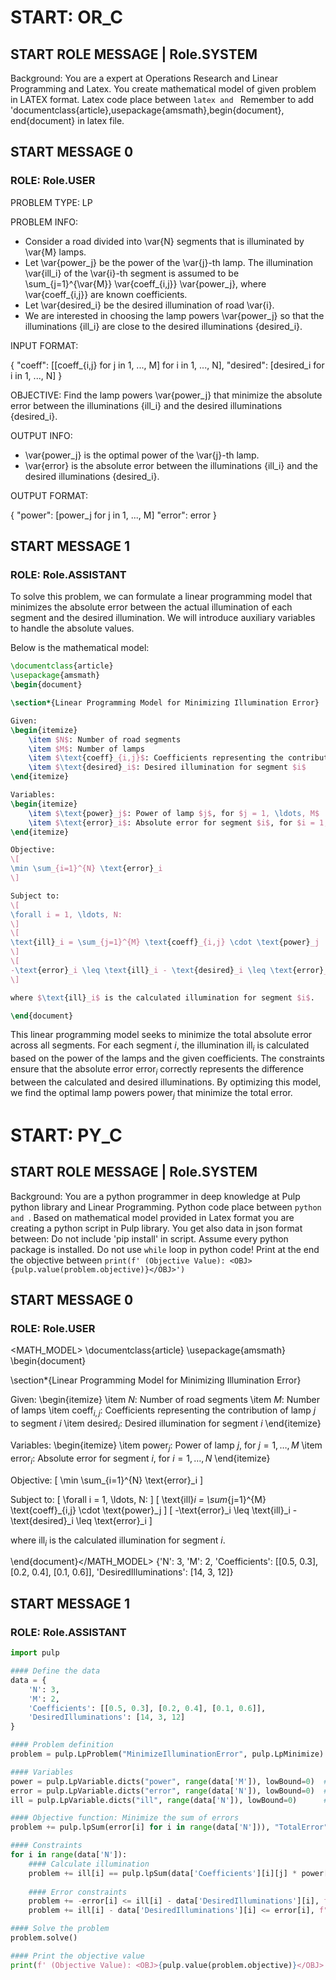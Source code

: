 # START: OR_C 
## START ROLE MESSAGE | Role.SYSTEM 
Background: You are a expert at Operations Research and Linear Programming and Latex. You create mathematical model of given problem in LATEX format. Latex code place between ```latex and ``` Remember to add 'documentclass{article},usepackage{amsmath},begin{document}, end{document} in latex file. 
## START MESSAGE 0 
### ROLE: Role.USER
<DESCRIPTION>
PROBLEM TYPE: LP

PROBLEM INFO: 

- Consider a road divided into \var{N} segments that is illuminated by \var{M} lamps.
- Let \var{power_j} be the power of the \var{j}-th lamp. The illumination \var{ill_i} of the \var{i}-th segment is assumed to be \sum_{j=1}^{\var{M}} \var{coeff_{i,j}} \var{power_j}, where \var{coeff_{i,j}} are known coefficients.
- Let \var{desired_i} be the desired illumination of road \var{i}. 
- We are interested in choosing the lamp powers \var{power_j} so that the illuminations {ill_i} are close to the desired illuminations {desired_i}. 

INPUT FORMAT: 

{
    "coeff": [[coeff_{i,j} for j in 1, ..., M] for i in 1, ..., N],
    "desired": [desired_i for i in 1, ..., N]
}

OBJECTIVE: Find the lamp powers \var{power_j} that minimize the absolute error between the illuminations {ill_i} and the desired illuminations {desired_i}.

OUTPUT INFO:

- \var{power_j} is the optimal power of the \var{j}-th lamp.
- \var{error} is the absolute error between the illuminations {ill_i} and the desired illuminations {desired_i}.

OUTPUT FORMAT:

{
    "power": [power_j for j in 1, ..., M]
    "error": error
}
</DESCRIPTION>


## START MESSAGE 1 
### ROLE: Role.ASSISTANT
To solve this problem, we can formulate a linear programming model that minimizes the absolute error between the actual illumination of each segment and the desired illumination. We will introduce auxiliary variables to handle the absolute values.

Below is the mathematical model:

```latex
\documentclass{article}
\usepackage{amsmath}
\begin{document}

\section*{Linear Programming Model for Minimizing Illumination Error}

Given:
\begin{itemize}
    \item $N$: Number of road segments
    \item $M$: Number of lamps
    \item $\text{coeff}_{i,j}$: Coefficients representing the contribution of lamp $j$ to segment $i$
    \item $\text{desired}_i$: Desired illumination for segment $i$
\end{itemize}

Variables:
\begin{itemize}
    \item $\text{power}_j$: Power of lamp $j$, for $j = 1, \ldots, M$
    \item $\text{error}_i$: Absolute error for segment $i$, for $i = 1, \ldots, N$
\end{itemize}

Objective:
\[
\min \sum_{i=1}^{N} \text{error}_i
\]

Subject to:
\[
\forall i = 1, \ldots, N:
\]
\[
\text{ill}_i = \sum_{j=1}^{M} \text{coeff}_{i,j} \cdot \text{power}_j
\]
\[
-\text{error}_i \leq \text{ill}_i - \text{desired}_i \leq \text{error}_i
\]

where $\text{ill}_i$ is the calculated illumination for segment $i$.

\end{document}
```

This linear programming model seeks to minimize the total absolute error across all segments. For each segment $i$, the illumination $\text{ill}_i$ is calculated based on the power of the lamps and the given coefficients. The constraints ensure that the absolute error $\text{error}_i$ correctly represents the difference between the calculated and desired illuminations. By optimizing this model, we find the optimal lamp powers $\text{power}_j$ that minimize the total error.

# START: PY_C 
## START ROLE MESSAGE | Role.SYSTEM 
Background: You are a python programmer in deep knowledge at Pulp python library and Linear Programming. Python code place between ```python and ```. Based on mathematical model provided in Latex format you are creating a python script in Pulp library. You get also data in json format between: <DATA></DATA> Do not include 'pip install' in script. Assume every python package is installed. Do not use `while` loop in python code! Print at the end the objective between <OBJ></OBJ> `print(f' (Objective Value): <OBJ>{pulp.value(problem.objective)}</OBJ>')` 
## START MESSAGE 0 
### ROLE: Role.USER
<MATH_MODEL>
\documentclass{article}
\usepackage{amsmath}
\begin{document}

\section*{Linear Programming Model for Minimizing Illumination Error}

Given:
\begin{itemize}
    \item $N$: Number of road segments
    \item $M$: Number of lamps
    \item $\text{coeff}_{i,j}$: Coefficients representing the contribution of lamp $j$ to segment $i$
    \item $\text{desired}_i$: Desired illumination for segment $i$
\end{itemize}

Variables:
\begin{itemize}
    \item $\text{power}_j$: Power of lamp $j$, for $j = 1, \ldots, M$
    \item $\text{error}_i$: Absolute error for segment $i$, for $i = 1, \ldots, N$
\end{itemize}

Objective:
\[
\min \sum_{i=1}^{N} \text{error}_i
\]

Subject to:
\[
\forall i = 1, \ldots, N:
\]
\[
\text{ill}_i = \sum_{j=1}^{M} \text{coeff}_{i,j} \cdot \text{power}_j
\]
\[
-\text{error}_i \leq \text{ill}_i - \text{desired}_i \leq \text{error}_i
\]

where $\text{ill}_i$ is the calculated illumination for segment $i$.

\end{document}</MATH_MODEL>
<DATA>
{'N': 3, 'M': 2, 'Coefficients': [[0.5, 0.3], [0.2, 0.4], [0.1, 0.6]], 'DesiredIlluminations': [14, 3, 12]}</DATA>


## START MESSAGE 1 
### ROLE: Role.ASSISTANT
```python
import pulp

#### Define the data
data = {
    'N': 3,
    'M': 2,
    'Coefficients': [[0.5, 0.3], [0.2, 0.4], [0.1, 0.6]],
    'DesiredIlluminations': [14, 3, 12]
}

#### Problem definition
problem = pulp.LpProblem("MinimizeIlluminationError", pulp.LpMinimize)

#### Variables
power = pulp.LpVariable.dicts("power", range(data['M']), lowBound=0)  #### Power of lamps
error = pulp.LpVariable.dicts("error", range(data['N']), lowBound=0)  #### Error for segments
ill = pulp.LpVariable.dicts("ill", range(data['N']), lowBound=0)      #### Illumination for segments

#### Objective function: Minimize the sum of errors
problem += pulp.lpSum(error[i] for i in range(data['N'])), "TotalError"

#### Constraints
for i in range(data['N']):
    #### Calculate illumination
    problem += ill[i] == pulp.lpSum(data['Coefficients'][i][j] * power[j] for j in range(data['M'])), f"IlluminationCalculation_{i}"
    
    #### Error constraints
    problem += -error[i] <= ill[i] - data['DesiredIlluminations'][i], f"LowerErrorBound_{i}"
    problem += ill[i] - data['DesiredIlluminations'][i] <= error[i], f"UpperErrorBound_{i}"

#### Solve the problem
problem.solve()

#### Print the objective value
print(f' (Objective Value): <OBJ>{pulp.value(problem.objective)}</OBJ>')
```

